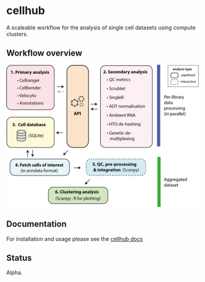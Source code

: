 # cellhub

A scaleable workflow for the analysis of single cell datasets using compute clusters.

## Workflow overview

<img src="docsrc/images/cellhub.workflow.overview.png" width="600" />

## Documentation

For installation and usage please see the [cellhub docs](docs/index.html)

## Status

Alpha.
